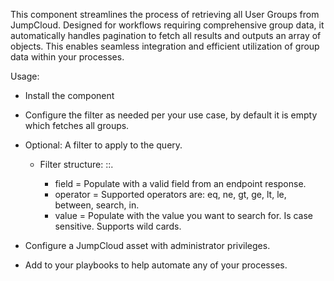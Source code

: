 This component streamlines the process of retrieving all User Groups from JumpCloud. Designed for workflows requiring comprehensive group data, it automatically handles pagination to fetch all results and outputs an array of objects. This enables seamless integration and efficient utilization of group data within your processes.

 

Usage:

- Install the component
- Configure the filter as needed per your use case, by default it is empty which fetches all groups.
- Optional: A filter to apply to the query. 
  - Filter structure: <field>:<operator>:<value>. 
    - field = Populate with a valid field from an endpoint response. 
    - operator = Supported operators are: eq, ne, gt, ge, lt, le, between, search, in. 
    - value = Populate with the value you want to search for. Is case sensitive. Supports wild cards.

- Configure a JumpCloud asset with administrator privileges.
- Add to your playbooks to help automate any of your processes.